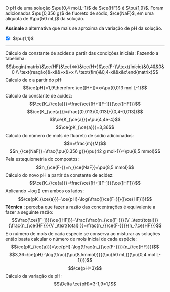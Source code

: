O pH de uma solução $\pu{0,4 mol.L-1}$ de $\ce{HF}$ é $\pu{1,9}$. Foram adicionados $\pu{0,356 g}$ de fluoreto de sódio, $\ce{NaF}$, em uma alíquota de $\pu{50 mL}$ da solução.

**Assinale** a alternativa que mais se aproxima da variação de pH da solução.

- [x] $\pu{1,1}$


---

Cálculo da constante de acidez a partir das condições iniciais:
Fazendo a tabelinha:
$$\begin{matrix}&\ce{HF}&\ce{<=>}&\ce{H+}&\ce{F-}\\\text{início}&0,4&&0&0 \\ \text{reação}&-x&&+x&+x \\ \text{fim}&0,4-x&&x&x\end{matrix}$$
Cálculo de x a partir do pH:
$$\ce{pH}=1,9\therefore \ce{[H+]}=x=\pu{0,013 mol L-1}$$
Cálculo da constante de acidez:
$$\ce{K_{\ce{a}}}=\frac{\ce{[H+][F-]}}{\ce{[HF]}}$$
$$\ce{K_{\ce{a}}}=\frac{(0,013)(0,013)}{(0,4-0,013)}$$
$$\ce{K_{\ce{a}}}=\pu{4,4e-4}$$
$$\ce{pK_{\ce{a}}}=3,36$$
Cálculo do número de mols de fluoreto de sódio adicionados:
$$n=\frac{m}{M}$$
$$n_{\ce{NaF}}=\frac{\pu{0,356 g}}{\pu{42 g mol-1}}=\pu{8,5 mmol}$$
Pela estequiometria do compostos:
$$n_{\ce{F-}}=n_{\ce{NaF}}=\pu{8,5 mmol}$$
Cálculo do novo pH a partir da constante de acidez:
$$\ce{K_{\ce{a}}}=\frac{\ce{[H+][F-]}}{\ce{[HF]}}$$
Aplicando $-\log()$  em ambos os lados:
$$\ce{pK_{\ce{a}}}=\ce{pH}-\log(\frac{[\ce{F-}]}{[\ce{HF}]})$$
**Técnica** : perceba que fazer a razão das concentrações é equivalente a fazer a seguinte razão:
$$\frac{\ce{[F-]}}{\ce{[HF]}}=\frac{\frac{n_{\ce{F-}}}{V _\text{total}}}{\frac{n_{\ce{HF}}}{V _\text{total} }}=\frac{n_{{\ce{F-}}}}{n_{\ce{HF}}}$$
E o número de mols de cada espécie se conserva ao misturar as soluções então basta calcular o número de mols inicial de cada espécie:
$$\ce{pK_{\ce{a}}}=\ce{pH}-\log(\frac{n_{{\ce{F-}}}}{n_{\ce{HF}}})$$
$$3,36=\ce{pH}-\log(\frac{(\pu{8,5mmol})}{(\pu{50 mL})(\pu{0,4 mol L-1})})$$
$$\ce{pH=3}$$
Cálculo da variação de pH:
$$\Delta \ce{pH}=3-1,9=1,1$$

